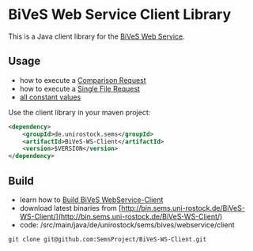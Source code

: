 BiVeS Web Service Client Library
=================================

This is a Java client library for the [BiVeS Web Service](http://sems.uni-rostock.de/trac/bivesws/wiki).

Usage 
------

* how to execute a [Comparison Request](ComparisonRequest)
* how to execute a [Single File Request](SingleFileRequest)
* [all constant values](http://jdoc.sems.uni-rostock.de/bives//WsClient/constant-values.html)

Use the client library in your maven project:

```xml
<dependency>
    <groupId>de.unirostock.sems</groupId>
    <artifactId>BiVeS-WS-Client</artifactId>
    <version>$VERSION</version>
</dependency>
```

Build 
------

* learn how to [Build BiVeS WebService-Client](BuildBivesWebServiceClient)
* download latest binaries from [http://bin.sems.uni-rostock.de/BiVeS-WS-Client/](http://bin.sems.uni-rostock.de/BiVeS-WS-Client/)
* code: /src/main/java/de/unirostock/sems/bives/webservice/client

```
git clone git@github.com:SemsProject/BiVeS-WS-Client.git
```
